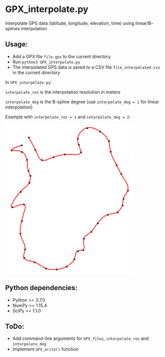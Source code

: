 # GPX_interpolate.py

Interpolate GPS data (latitude, longitude, elevation, time) using linear/B-splines interpolation

## Usage:

* Add a GPX file `file.gpx` to the current directory
* Run `python3 GPX_interpolate.py`
* The interpolated GPS data is saved to a CSV file `file_interpolated.csv` in the current directory

In `GPX_interpolate.py`:

`interpolate_res` is the interpolation resolution in meters

`interpolate_deg` is the B-spline degree (use `interpolate_deg = 1` for linear interpolation)

Example with `interpolate_res = 1` and `interpolate_deg = 2`:

![plot.png](plot.png)

## Python dependencies:

* Python >= 3.7.0
* NumPy >= 1.15.4
* SciPy >= 1.1.0

## ToDo:

* Add command-line arguments for `GPX_files`, `interpolate_res` and `interpolate_deg`
* Implement `GPX_write()` function
